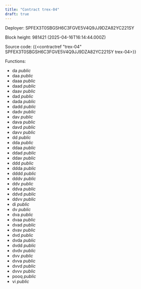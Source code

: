 ```yaml
---
title: "Contract trex-04"
draft: true
---
```

Deployer: SPFEX3T0SBGSH6C3FGVE5V4Q9JJ9DZA82YC221SY


 



Block height: 981421 (2025-04-16T16:14:44.000Z)

Source code: {{<contractref "trex-04" SPFEX3T0SBGSH6C3FGVE5V4Q9JJ9DZA82YC221SY trex-04>}}

Functions:

* da _public_
* daa _public_
* daaa _public_
* daad _public_
* daav _public_
* dad _public_
* dada _public_
* dadd _public_
* dadv _public_
* dav _public_
* dava _public_
* davd _public_
* davv _public_
* dd _public_
* dda _public_
* ddaa _public_
* ddad _public_
* ddav _public_
* ddd _public_
* ddda _public_
* dddd _public_
* dddv _public_
* ddv _public_
* ddva _public_
* ddvd _public_
* ddvv _public_
* di _public_
* dv _public_
* dva _public_
* dvaa _public_
* dvad _public_
* dvav _public_
* dvd _public_
* dvda _public_
* dvdd _public_
* dvdv _public_
* dvv _public_
* dvva _public_
* dvvd _public_
* dvvv _public_
* pooq _public_
* vi _public_
